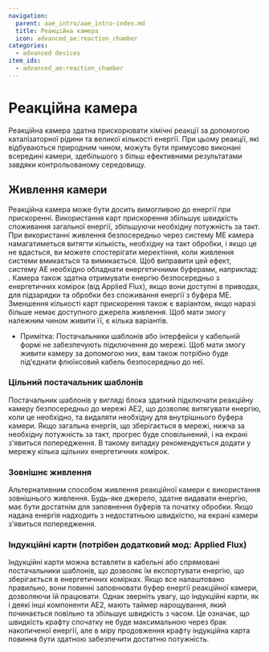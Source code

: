 ```yaml
---
navigation:
  parent: aae_intro/aae_intro-index.md
  title: Реакційна камера
  icon: advanced_ae:reaction_chamber
categories:
  - advanced devices
item_ids:
  - advanced_ae:reaction_chamber
---
```


# Реакційна камера

<BlockImage id="advanced_ae:reaction_chamber" scale="4"></BlockImage>

Реакційна камера здатна прискорювати хімічні реакції за допомогою каталізаторної рідини та великої кількості енергії. При цьому реакції, які відбуваються природним чином, можуть бути примусово виконані всередині камери, здебільшого з більш ефективними результатами завдяки контрольованому середовищу.

## Живлення камери

Реакційна камера може бути досить вимогливою до енергії при прискоренні. Використання карт прискорення збільшує швидкість споживання загальної енергії, збільшуючи необхідну потужність за такт. При використанні живлення безпосередньо через систему МЕ камера намагатиметься витягти кількість, необхідну на такт обробки, і якщо це не вдасться, ви можете спостерігати мерехтіння, коли живлення системи вмикається та вимикається. Щоб виправити цей ефект, систему AE необхідно обладнати енергетичними буферами, наприклад: <ItemLink id="ae2:dense_energy_cell" />. Камера також здатна отримувати енергію безпосередньо з енергетичних комірок (від Applied Flux), якщо вони доступні в приводах, для підзарядки та обробки без споживання енергії з буфера МЕ. Зменшення кількості карт прискорення також є варіантом, якщо наразі більше немає доступного джерела живлення. Щоб мати змогу належним чином живити її, є кілька варіантів.
* Примітка: Постачальники шаблонів або інтерфейси у кабельній формі не забезпечують підключення до мережі. Щоб мати змогу живити камеру за допомогою них, вам також потрібно буде під'єднати флюїксовий кабель безпосередньо до неї.

### Цільний постачальник шаблонів

Постачальник шаблонів у вигляді блока здатний підключати реакційну камеру безпосередньо до мережі AE2, що дозволяє витягувати енергію, коли це необхідно, та видаляти необхідну для внутрішнього буфера камери. Якщо загальна енергія, що зберігається в мережі, нижча за необхідну потужність за такт, прогрес буде сповільнений, і на екрані з'явиться попередження. В такому випадку рекомендується додати у мережу кілька щільних енергетичних комірок.

### Зовнішнє живлення

Альтернативним способом живлення реакційної камери є використання зовнішнього живлення. Будь-яке джерело, здатне видавати енергію, має бути достатнім для заповнення буферів та початку обробки. Якщо надана енергія надходить з недостатньою швидкістю, на екрані камери з'явиться попередження.

### Індукційні карти (потрібен додатковий мод: Applied Flux)
Індукційні карти можна вставляти в кабельні або спрямовані постачальники шаблонів, що дозволяє їм експортувати енергію, що зберігається в енергетичних комірках. Якщо все налаштовано правильно, вони повинні заповнювати буфер енергії реакційної камери, дозволяючи їй працювати. Однак зверніть увагу, що індукційні карти, як і деякі інші компоненти AE2, мають таймер нарощування, який починається повільно та збільшує швидкість з часом. Це означає, що швидкість крафту спочатку не буде максимальною через брак накопиченої енергії, але в міру продовження крафту індукційна карта повинна бути здатною забезпечити достатню потужність.